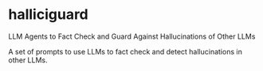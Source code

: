 # halliciguard
LLM Agents to Fact Check and Guard Against Hallucinations of Other LLMs

A set of prompts to use LLMs to fact check and detect hallucinations in other LLMs.
